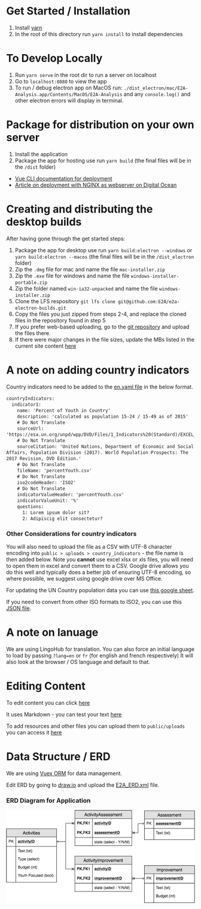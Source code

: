 # Get Started / Installation
1) Install [yarn](https://yarnpkg.com/lang/en/)
2) In the root of this directory run `yarn install` to install dependencies

# To Develop Locally
1) Run `yarn serve` in the root dir to run a server on localhost
2) Go to `localhost:8080` to view the app
3) To run / debug electron app on MacOS run: `./dist_electron/mac/E2A-Analysis.app/Contents/MacOS/E2A-Analysis` and any `console.log()` and other electron errors will display in terminal.

# Package for distribution on your own server
1) Install the application
2) Package the app for hosting use run `yarn build` (the final files will be in the `/dist` folder)
- [Vue CLI documentation for deployment](https://cli.vuejs.org/guide/deployment.html#general-guidelines)
- [Article on deployment with NGINX as webserver on Digital Ocean](https://medium.com/@Web_Bailey/deploy-a-vuejs-app-with-digitalocean-fd6e7af07e40)

# Creating and distributing the desktop builds
After having gone through the get started steps:
1) Package the app for desktop use run `yarn build:electron --windows` or `yarn build:electron --macos` (the final files will be in the `/dist_electron` folder)
2) Zip the `.dmg` file for mac and name the file `mac-installer.zip`
3) Zip the `.exe` file for windows and name the file `windows-installer-portable.zip`
4) Zip the folder named `win-ia32-unpacked` and name the file `windows-installer.zip`
5) Clone the LFS respository `git lfs clone git@github.com:E2A/e2a-electron-builds.git`
6) Copy the files you just zipped from steps 2-4, and replace the cloned files in the repository found in step 5
7) If you prefer web-based uploading, go to the [git repository](https://github.com/E2A/e2a-electron-builds) and upload the files there.
8) If there were major changes in the file sizes, update the MBs listed in the current site content [here](https://github.com/E2A/e2a-cip/blob/master/src/locales/en.yaml)

# A note on adding country indicators
Country indicators need to be added to the [en.yaml file](https://github.com/E2A/e2a-cip/blob/master/src/locales/en.yaml) in the below format.

```
countryIndicators:
  indicator1:
    name: 'Percent of Youth in Country'
    description: 'calculated as population 15-24 / 15-49 as of 2015'
    # Do Not Translate
    sourceUrl: 'https://esa.un.org/unpd/wpp/DVD/Files/1_Indicators%20(Standard)/EXCEL_FILES/1_Population/WPP2017_POP_F15_1_ANNUAL_POPULATION_BY_AGE_BOTH_SEXES.xlsx'
    # Do Not Translate
    sourceCitation: 'United Nations, Department of Economic and Social Affairs, Population Division (2017). World Population Prospects: The 2017 Revision, DVD Edition.'
    # Do Not Translate
    fileName: 'percentYouth.csv'
    # Do Not Translate
    iso2codeHeader: 'ISO2'
    # Do Not Translate
    indicatorValueHeader: 'percentYouth.csv'
    indicatorValueUnit: '%'
    questions:
      1: Lorem ipsum dolor sit?
      2: Adipiscig elit consectetur?
```

### Other Considerations for country indicators
You will also need to upload the file as a CSV with UTF-8 character encoding into `public > uploads > country_indicators` - the file name is then added below. Note you **cannot** use excel xlsx or xls files, you will need to open them in excel and convert them to a CSV. Google drive allows you do this well and typically does a better job of ensuring UTF-8 encoding, so where possible, we suggest using google drive over MS Office.

For updating the UN Country population data you can use [this google sheet](https://docs.google.com/spreadsheets/d/1yN2Hig0MdTjzm5HyyYcJ6Nopc3X42qD8pNE0iXxAjVc/edit).

If you need to convert from other ISO formats to ISO2, you can use this [JSON file](https://github.com/E2A/e2a-cip/blob/master/src/authorities/country-conversion-table.json).


# A note on lanuage
We are using LingoHub for translation.
You can also force an initial language to load by passing `?lang=en` or `fr` (for english and french respectively)
It will also look at the browser / OS language and default to that.

# Editing Content
To edit content you can click [here](https://github.com/E2A/e2a-cip/blob/master/src/locales/en.yaml)

It uses Markdown - you can test your text [here](http://miaolz123.github.io/vue-markdown/)

To add resources and other files you can upload them to `public/uploads` you can access it [here](https://github.com/E2A/e2a-cip/tree/master/public/uploads)

# Data Structure / ERD
We are using [Vuex ORM](https://vuex-orm.github.io/vuex-orm/) for data management.

Edit ERD by going to [draw.io](https://draw.io) and upload the [E2A_ERD.xml](/docs/E2A_ERD.xml) file.

### ERD Diagram for Application
![ERD](docs/E2A_ERD.png)
